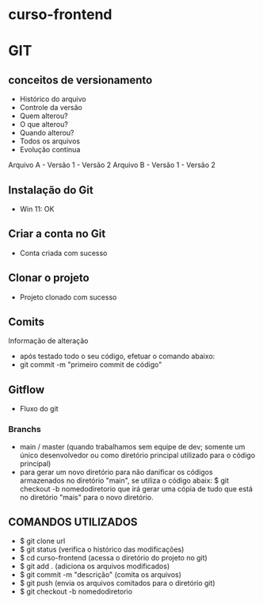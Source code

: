 # curso-frontend
# GIT
## conceitos de versionamento
 - Histórico do arquivo
 - Controle da versão 
 - Quem alterou?
 - O que alterou? 
 - Quando alterou? 
 - Todos os arquivos
 - Evolução continua
 
Arquivo A - Versão 1 - Versão 2
Arquivo B - Versão 1 - Versão 2

## Instalação do Git
 - Win 11: OK
 
## Criar a conta no Git 
 - Conta criada com sucesso

## Clonar o projeto
 - Projeto clonado com sucesso

## Comits
Informação de alteração
 - após testado todo o seu código, efetuar o comando abaixo:
 - git commit -m "primeiro commit de código"


## Gitflow
 - Fluxo do git

### Branchs
 - main / master (quando trabalhamos sem equipe de dev; somente um único desenvolvedor ou como diretório principal utilizado para o código principal)
 - para gerar um novo diretório para não danificar os códigos armazenados no diretório "main", se utiliza o código abaix: $ git checkout -b nomedodiretorio que irá gerar uma cópia de tudo que está no diretório "mais" para o novo diretório.



## COMANDOS UTILIZADOS
 - $ git clone url
 - $ git status (verifica o histórico das modificações)
 - $ cd curso-frontend (acessa o diretório do projeto no git)
 - $ git add . (adiciona os arquivos modificados)
 - $ git commit -m "descrição" (comita os arquivos)
 - $ git push (envia os arquivos comitados para o diretório git)
 - $ git checkout -b nomedodiretorio

